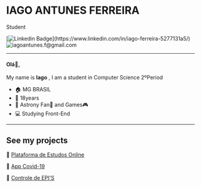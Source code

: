 # IAGO ANTUNES FERREIRA

Student 

[![Linkedin Badge](https://img.shields.io/badge/-LinkedIn-blue?style=flat-square&logo=Linkedin&logoColor=white&link=https://www.linkedin.com/in/iago-ferreira-5277131a5/")](https://www.linkedin.com/in/iago-ferreira-5277131a5/)
![iagoantunes.f@gmail.com](https://img.shields.io/badge/iagoantunes.f@gmail.com-c14438?style=flat-square&logo=Gmail&logoColor=white&link=iagoantunes.f@gmail.com)
***





#### Olá:wave:,

My name is **Iago** , I am a student in Computer Science 2ºPeriod

- :house: MG BRASIL
- :adult: 18years
- :memo: Astrony Fan🔭 and Games:video_game:
- :computer: Studying Front-End
***

## See my projects

:rocket: [Plataforma de Estudos Online](https://github.com/IagoAntunes/NLW-2)

:hospital: [App Covid-19](https://github.com/IagoAntunes/APP-COVID-19)

:construction: [Controle de EPI'S](https://github.com/IagoAntunes/Projeto-AlfaID)
